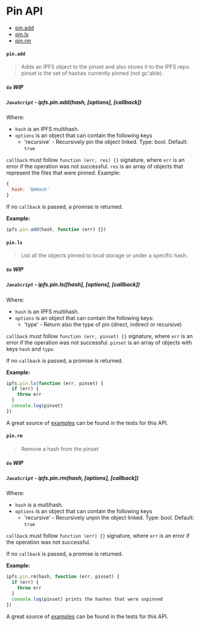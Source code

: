# Pin API

* [pin.add](#pinadd)
* [pin.ls](#pinls)
* [pin.rm](#pinrm)

#### `pin.add`

> Adds an IPFS object to the pinset and also stores it to the IPFS repo. pinset is the set of hashes currently pinned (not gc'able).

##### `Go` **WIP**

##### `JavaScript` - ipfs.pin.add(hash, [options], [callback])

Where:

- `hash` is an IPFS multihash.
- `options` is an object that can contain the following keys
  - 'recursive' - Recursively pin the object linked. Type: bool. Default: `true`

`callback` must follow `function (err, res) {}` signature, where `err` is an error if the operation was not successful. `res` is an array of objects that represent the files that were pinned. Example:

```JavaScript
{
  hash: 'QmHash'
}
```

If no `callback` is passed, a promise is returned.

**Example:**

```JavaScript
ipfs.pin.add(hash, function (err) {})
```

#### `pin.ls`

> List all the objects pinned to local storage or under a specific hash.

##### `Go` **WIP**

##### `JavaScript` - ipfs.pin.ls([hash], [options], [callback])

Where:

- `hash` is an IPFS multihash.
- `options` is an object that can contain the following keys:
  - 'type' - Return also the type of pin (direct, indirect or recursive)

`callback` must follow `function (err, pinset) {}` signature, where `err` is an error if the operation was not successful. `pinset` is an array of objects with keys `hash` and `type`.

If no `callback` is passed, a promise is returned.

**Example:**

```JavaScript
ipfs.pin.ls(function (err, pinset) {
  if (err) {
    throw err
  }
  console.log(pinset)
})
```

A great source of [examples][] can be found in the tests for this API.

#### `pin.rm`

> Remove a hash from the pinset

##### `Go` **WIP**

##### `JavaScript` - ipfs.pin.rm(hash, [options], [callback])

Where:
- `hash` is a multihash.
- `options` is an object that can contain the following keys
  - 'recursive' - Recursively unpin the object linked. Type: bool. Default: `true`

`callback` must follow `function (err) {}` signature, where `err` is an error if the operation was not successful.

If no `callback` is passed, a promise is returned.

**Example:**

```JavaScript
ipfs.pin.rm(hash, function (err, pinset) {
  if (err) {
    throw err
  }
  console.log(pinset) prints the hashes that were unpinned
})
```

A great source of [examples][] can be found in the tests for this API.

[examples]: https://github.com/ipfs/interface-ipfs-core/blob/master/js/src/pin
